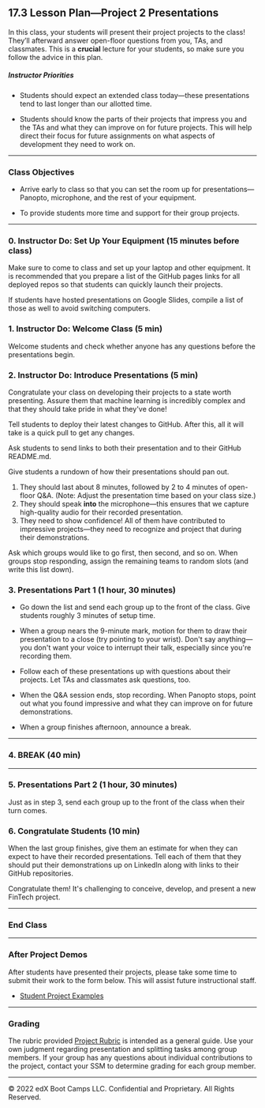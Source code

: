 ## 17.3 Lesson Plan—Project 2 Presentations

In this class, your students will present their project projects to the class! They’ll afterward answer open-floor questions from you, TAs, and classmates. This is a **crucial** lecture for your students, so make sure you follow the advice in this plan.

##### Instructor Priorities

* Students should expect an extended class today—these presentations tend to last longer than our allotted time.

* Students should know the parts of their projects that impress you and the TAs and what they can improve on for future projects. This will help direct their focus for future assignments on what aspects of development they need to work on.

---

### Class Objectives

* Arrive early to class so that you can set the room up for presentations—Panopto, microphone, and the rest of your equipment.

* To provide students more time and support for their group projects.

---

### 0. Instructor Do: Set Up Your Equipment (15 minutes before class)

Make sure to come to class and set up your laptop and other equipment. It is recommended that you prepare a list of the GitHub pages links for all deployed repos so that students can quickly launch their projects.

If students have hosted presentations on Google Slides, compile a list of those as well to avoid switching computers.

### 1. Instructor Do: Welcome Class (5 min)

Welcome students and check whether anyone has any questions before the presentations begin.

### 2. Instructor Do: Introduce Presentations (5 min)

Congratulate your class on developing their projects to a state worth presenting. Assure them that machine learning is incredibly complex and that they should take pride in what they've done!

Tell students to deploy their latest changes to GitHub. After this, all it will take is a quick pull to get any changes.

Ask students to send links to both their presentation and to their GitHub README.md.

Give students a rundown of how their presentations should pan out.

1. They should last about 8 minutes, followed by 2 to 4 minutes of open-floor Q&A. (Note: Adjust the presentation time based on your class size.)
2. They should speak **into** the microphone—this ensures that we capture high-quality audio for their recorded presentation.
3. They need to show confidence! All of them have contributed to impressive projects—they need to recognize and project that during their demonstrations.

Ask which groups would like to go first, then second, and so on. When groups stop responding, assign the remaining teams to random slots (and write this list down).

### 3. Presentations Part 1 (1 hour, 30 minutes)

* Go down the list and send each group up to the front of the class. Give students roughly 3 minutes of setup time.

* When a group nears the 9-minute mark, motion for them to draw their presentation to a close (try pointing to your wrist). Don't say anything—you don't want your voice to interrupt their talk, especially since you're recording them.

* Follow each of these presentations up with questions about their projects. Let TAs and classmates ask questions, too.

* When the Q&A session ends, stop recording. When Panopto stops, point out what you found impressive and what they can improve on for future demonstrations.

* When a group finishes afternoon, announce a break.

---

### 4. BREAK (40 min)

---

### 5. Presentations Part 2 (1 hour, 30 minutes)

Just as in step 3, send each group up to the front of the class when their turn comes.

### 6. Congratulate Students (10 min)

When the last group finishes, give them an estimate for when they can expect to have their recorded presentations. Tell each of them that they should put their demonstrations up on LinkedIn along with links to their GitHub repositories.

Congratulate them! It's challenging to conceive, develop, and present a new FinTech project.

---

### End Class

---

### After Project Demos

After students have presented their projects, please take some time to submit their work to the form below. This will assist future instructional staff.

* [Student Project Examples](https://forms.gle/CBk5tyy4sSsGN8k38)

---

### Grading

The rubric provided [Project Rubric](/Rubric/Grading_Rubric.pdf) is intended as a general guide. Use your own judgment regarding presentation and splitting tasks among group members. If your group has any questions about individual contributions to the project, contact your SSM to determine grading for each group member.

---

© 2022 edX Boot Camps LLC. Confidential and Proprietary. All Rights Reserved.

